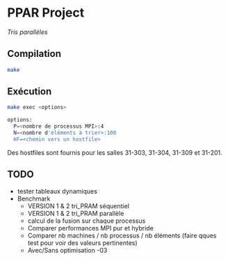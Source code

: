 # PPAR Project
*Tris parallèles*

## Compilation
```bash
make
```

## Exécution
```bash
make exec <options>

options:
  P=<nombre de processus MPI>:4
  N=<nombre d'éléments à trier>:100
  HF=<chemin vers un hostfile>
```

Des hostfiles sont fournis pour les salles 31-303, 31-304, 31-309 et 31-201.

## TODO
- tester tableaux dynamiques
- Benchmark
  - VERSION 1 & 2 tri_PRAM séquentiel
  - VERSION 1 & 2 tri_PRAM parallèle
  - calcul de la fusion sur chaque processus
  - Comparer performances MPI pur et hybride
  - Comparer nb machines / nb processus / nb éléments (faire qques test pour voir des valeurs pertinentes)
  - Avec/Sans optimisation -03